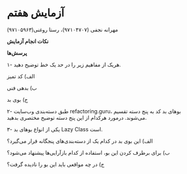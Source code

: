 # آزمایش هفتم
مهرانه نجفی (۹۷۱۰۴۷۰۷)، رستا روغنی(۹۷۱۰۵۹۶۳) 

**نکات انجام آزمایش**


**پرسش‌ها**

۱- هریک از مفاهیم زیر را در حد یک خط توضیح دهید.

الف) کد تمیز

ب) بدهی فنی

ج) بوی بد

۲- طبق دسته‌بندی وب‌سایت refactoring.guru، بوهای بد کد به پنج دسته تقسیم می‌شوند. درمورد هرکدام از این پنج دسته توضیح مختصری بدهید.

۳- یکی از انواع بوهای بد Lazy Class است. 

الف) این بوی بد در کدام یک از دسته‌بندی‌های پنجگانه قرار می‌گیرد؟

ب) برای برطرف کردن این بو، استفاده از کدام بازآرایی‌ها پیشنهاد می‌شود؟

ج) در چه مواقعی باید این بو را نادیده گرفت؟
